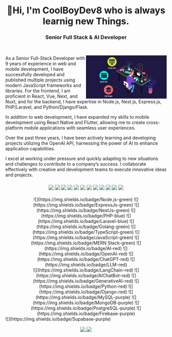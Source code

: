 <h1 align="center">👋Hi, I'm CoolBoyDev8 who is always learnig new Things.</h1>
<h3 align="center">Senior Full Stack & AI Developer</h3>

<br />

<p><img align="right" width="50%" src="fullstack.gif" alt="CoolBoyDev" /></p>

<p>As a Senior Full-Stack Developer with 9 years of experience in web and mobile development, I have successfully developed and published multiple projects using modern JavaScript frameworks and libraries. For the frontend, I am proficient in React, Vue, Next, and Nuxt, and for the backend, I have expertise in Node.js, Nest.js, Express.js, PHP/Laravel, and Python/Django/Flask.</p><p>In addition to web development, I have expanded my skills to mobile development using React Native and Flutter, allowing me to create cross-platform mobile applications with seamless user experiences.</p><p>Over the past three years, I have been actively learning and developing projects utilizing the OpenAI API, harnessing the power of AI to enhance application capabilities.</p><p>I excel at working under pressure and quickly adapting to new situations and challenges to contribute to a company’s success. I collaborate effectively with creative and development teams to execute innovative ideas and projects.</p>

### <div align="center">![](https://img.shields.io/badge/React-blue) ![](https://img.shields.io/badge/ReactNative-blue) ![](https://img.shields.io/badge/Flutter-blue) ![](https://img.shields.io/badge/Expo.io-blue) ![](https://img.shields.io/badge/Next.js-blue) ![](https://img.shields.io/badge/Vue.js-blue) ![](https://img.shields.io/badge/TailwindCSS-blue) ![](https://img.shields.io/badge/AntDesign-blue) ![](https://img.shields.io/badge/MaterialUI-blue) ![](https://img.shields.io/badge/Bootstrap-blue) ![](https://img.shields.io/badge/ShadcnUI-blue) ![](https://img.shields.io/badge/UI/UX-blue)</div>
<div align="center">![](https://img.shields.io/badge/Node.js-green) ![](https://img.shields.io/badge/ExpressJs-green) ![](https://img.shields.io/badge/NestJs-green) ![](https://img.shields.io/badge/PHP-blue) ![](https://img.shields.io/badge/Laravel-blue) ![](https://img.shields.io/badge/Golang-green) ![](https://img.shields.io/badge/TypeScript-green) ![](https://img.shields.io/badge/JavaScript-green) ![](https://img.shields.io/badge/MERN Stack-green) ![](https://img.shields.io/badge/AI-red) ![](https://img.shields.io/badge/OpenAI-red) ![](https://img.shields.io/badge/ChatGPT-red) ![](https://img.shields.io/badge/LLM-red)</div> 
<div align="center">![](https://img.shields.io/badge/LangChain-red) ![](https://img.shields.io/badge/AIChatBot-red) ![](https://img.shields.io/badge/GenerativeAI-red) ![](https://img.shields.io/badge/Python-red) ![](https://img.shields.io/badge/Django-red) ![](https://img.shields.io/badge/MySQL-purple) ![](https://img.shields.io/badge/MongoDB-purple) ![](https://img.shields.io/badge/PostgreSQL-purple) ![](https://img.shields.io/badge/Firebase-purple)</div> ![](https://img.shields.io/badge/Supabase-purple)</div>

<p align="center">
  <a href="https://github.com/zinping/github-readme-stats">
    <img height=200 align="center" src="https://github-readme-stats.vercel.app/api?username=zinping&show_icons=true&theme=radical&card_width=350&rank_icon=github" />
  </a>
  <a href="https://github.com/zinping/convoychat">
    <img height=200 align="center" src="https://github-readme-stats.vercel.app/api/top-langs?username=ffflabs&layout=compact&langs_count=8&card_width=350&theme=radical" />
  </a>
</p>
</p>
